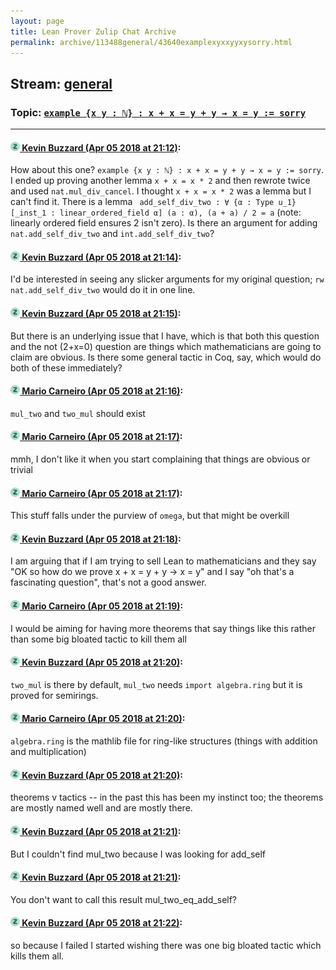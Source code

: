 ```yaml
---
layout: page
title: Lean Prover Zulip Chat Archive 
permalink: archive/113488general/43640examplexyxxyyxysorry.html
---
```


## Stream: [general](index.html)
### Topic: [`example {x y : ℕ} : x + x = y + y → x = y := sorry`](43640examplexyxxyyxysorry.html)

---

#### [![Click to go to Zulip](../../assets/img/zulip2.png) Kevin Buzzard (Apr 05 2018 at 21:12)](https://leanprover.zulipchat.com/#narrow/stream/113488-general/topic/%60example%20%7Bx%20y%20%3A%20%E2%84%95%7D%20%3A%20x%20%2B%20x%20%3D%20y%20%2B%20y%20%E2%86%92%20x%20%3D%20y%20%3A%3D%20sorry%60/near/124685151):
How about this one? `example {x y : ℕ} : x + x = y + y → x = y := sorry`.  I ended up proving another lemma `x + x = x * 2` and then rewrote twice and used `nat.mul_div_cancel`.  I thought `x + x = x * 2`
was a lemma but I can't find it. There is a lemma ` add_self_div_two : ∀ {α : Type u_1} [_inst_1 : linear_ordered_field α] (a : α), (a + a) / 2 = a` (note: linearly ordered field ensures 2 isn't zero). Is there an argument for adding `nat.add_self_div_two` and `int.add_self_div_two`?

#### [![Click to go to Zulip](../../assets/img/zulip2.png) Kevin Buzzard (Apr 05 2018 at 21:14)](https://leanprover.zulipchat.com/#narrow/stream/113488-general/topic/%60example%20%7Bx%20y%20%3A%20%E2%84%95%7D%20%3A%20x%20%2B%20x%20%3D%20y%20%2B%20y%20%E2%86%92%20x%20%3D%20y%20%3A%3D%20sorry%60/near/124685240):
I'd be interested in seeing any slicker arguments for my original question; `rw nat.add_self_div_two` would do it in one line.

#### [![Click to go to Zulip](../../assets/img/zulip2.png) Kevin Buzzard (Apr 05 2018 at 21:15)](https://leanprover.zulipchat.com/#narrow/stream/113488-general/topic/%60example%20%7Bx%20y%20%3A%20%E2%84%95%7D%20%3A%20x%20%2B%20x%20%3D%20y%20%2B%20y%20%E2%86%92%20x%20%3D%20y%20%3A%3D%20sorry%60/near/124685269):
But there is an underlying issue that I have, which is that both this question and the not (2+x=0) question are things which mathematicians are going to claim are obvious. Is there some general tactic in Coq, say, which would do both of these immediately?

#### [![Click to go to Zulip](../../assets/img/zulip2.png) Mario Carneiro (Apr 05 2018 at 21:16)](https://leanprover.zulipchat.com/#narrow/stream/113488-general/topic/%60example%20%7Bx%20y%20%3A%20%E2%84%95%7D%20%3A%20x%20%2B%20x%20%3D%20y%20%2B%20y%20%E2%86%92%20x%20%3D%20y%20%3A%3D%20sorry%60/near/124685322):
`mul_two` and `two_mul` should exist

#### [![Click to go to Zulip](../../assets/img/zulip2.png) Mario Carneiro (Apr 05 2018 at 21:17)](https://leanprover.zulipchat.com/#narrow/stream/113488-general/topic/%60example%20%7Bx%20y%20%3A%20%E2%84%95%7D%20%3A%20x%20%2B%20x%20%3D%20y%20%2B%20y%20%E2%86%92%20x%20%3D%20y%20%3A%3D%20sorry%60/near/124685323):
mmh, I don't like it when you start complaining that things are obvious or trivial

#### [![Click to go to Zulip](../../assets/img/zulip2.png) Mario Carneiro (Apr 05 2018 at 21:17)](https://leanprover.zulipchat.com/#narrow/stream/113488-general/topic/%60example%20%7Bx%20y%20%3A%20%E2%84%95%7D%20%3A%20x%20%2B%20x%20%3D%20y%20%2B%20y%20%E2%86%92%20x%20%3D%20y%20%3A%3D%20sorry%60/near/124685335):
This stuff falls under the purview of `omega`, but that might be overkill

#### [![Click to go to Zulip](../../assets/img/zulip2.png) Kevin Buzzard (Apr 05 2018 at 21:18)](https://leanprover.zulipchat.com/#narrow/stream/113488-general/topic/%60example%20%7Bx%20y%20%3A%20%E2%84%95%7D%20%3A%20x%20%2B%20x%20%3D%20y%20%2B%20y%20%E2%86%92%20x%20%3D%20y%20%3A%3D%20sorry%60/near/124685379):
I am arguing that if I am trying to sell Lean to mathematicians and they say "OK so how do we prove x + x = y + y -> x = y" and I say "oh that's a fascinating question", that's not a good answer.

#### [![Click to go to Zulip](../../assets/img/zulip2.png) Mario Carneiro (Apr 05 2018 at 21:19)](https://leanprover.zulipchat.com/#narrow/stream/113488-general/topic/%60example%20%7Bx%20y%20%3A%20%E2%84%95%7D%20%3A%20x%20%2B%20x%20%3D%20y%20%2B%20y%20%E2%86%92%20x%20%3D%20y%20%3A%3D%20sorry%60/near/124685416):
I would be aiming for having more theorems that say things like this rather than some big bloated tactic to kill them all

#### [![Click to go to Zulip](../../assets/img/zulip2.png) Kevin Buzzard (Apr 05 2018 at 21:20)](https://leanprover.zulipchat.com/#narrow/stream/113488-general/topic/%60example%20%7Bx%20y%20%3A%20%E2%84%95%7D%20%3A%20x%20%2B%20x%20%3D%20y%20%2B%20y%20%E2%86%92%20x%20%3D%20y%20%3A%3D%20sorry%60/near/124685434):
`two_mul` is there by default, `mul_two` needs `import algebra.ring` but it is proved for semirings.

#### [![Click to go to Zulip](../../assets/img/zulip2.png) Mario Carneiro (Apr 05 2018 at 21:20)](https://leanprover.zulipchat.com/#narrow/stream/113488-general/topic/%60example%20%7Bx%20y%20%3A%20%E2%84%95%7D%20%3A%20x%20%2B%20x%20%3D%20y%20%2B%20y%20%E2%86%92%20x%20%3D%20y%20%3A%3D%20sorry%60/near/124685487):
`algebra.ring` is the mathlib file for ring-like structures (things with addition and multiplication)

#### [![Click to go to Zulip](../../assets/img/zulip2.png) Kevin Buzzard (Apr 05 2018 at 21:20)](https://leanprover.zulipchat.com/#narrow/stream/113488-general/topic/%60example%20%7Bx%20y%20%3A%20%E2%84%95%7D%20%3A%20x%20%2B%20x%20%3D%20y%20%2B%20y%20%E2%86%92%20x%20%3D%20y%20%3A%3D%20sorry%60/near/124685493):
theorems v tactics -- in the past this has been my instinct too; the theorems are mostly named well and are mostly there.

#### [![Click to go to Zulip](../../assets/img/zulip2.png) Kevin Buzzard (Apr 05 2018 at 21:21)](https://leanprover.zulipchat.com/#narrow/stream/113488-general/topic/%60example%20%7Bx%20y%20%3A%20%E2%84%95%7D%20%3A%20x%20%2B%20x%20%3D%20y%20%2B%20y%20%E2%86%92%20x%20%3D%20y%20%3A%3D%20sorry%60/near/124685505):
But I couldn't find mul_two because I was looking for add_self

#### [![Click to go to Zulip](../../assets/img/zulip2.png) Kevin Buzzard (Apr 05 2018 at 21:21)](https://leanprover.zulipchat.com/#narrow/stream/113488-general/topic/%60example%20%7Bx%20y%20%3A%20%E2%84%95%7D%20%3A%20x%20%2B%20x%20%3D%20y%20%2B%20y%20%E2%86%92%20x%20%3D%20y%20%3A%3D%20sorry%60/near/124685519):
You don't want to call this result mul_two_eq_add_self?

#### [![Click to go to Zulip](../../assets/img/zulip2.png) Kevin Buzzard (Apr 05 2018 at 21:22)](https://leanprover.zulipchat.com/#narrow/stream/113488-general/topic/%60example%20%7Bx%20y%20%3A%20%E2%84%95%7D%20%3A%20x%20%2B%20x%20%3D%20y%20%2B%20y%20%E2%86%92%20x%20%3D%20y%20%3A%3D%20sorry%60/near/124685572):
so because I failed I started wishing there was one big bloated tactic which kills them all.

